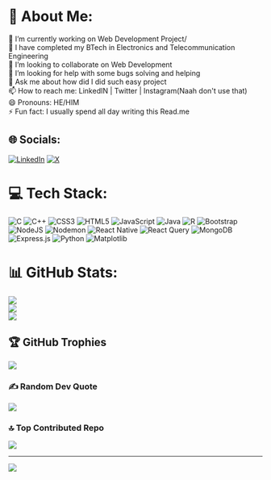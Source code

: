 # 💫 About Me:
🔭 I’m currently working on Web Development Project/<br>🌱 I have completed my BTech in Electronics and Telecommunication Engineering<br>👯 I’m looking to collaborate on Web Development<br>🤔 I’m looking for help with some bugs solving and helping<br>💬 Ask me about how did I did such easy project<br>📫 How to reach me: LinkedIN | Twitter | Instagram(Naah don't use that)<br>😄 Pronouns: HE/HIM<br>⚡ Fun fact: I usually spend all day writing this Read.me


## 🌐 Socials:
[![LinkedIn](https://img.shields.io/badge/LinkedIn-%230077B5.svg?logo=linkedin&logoColor=white)](https://linkedin.com/in/https://linkedin.com/in/mayurvetal16/) [![X](https://img.shields.io/badge/X-black.svg?logo=X&logoColor=white)](https://x.com/https://x.com/vetal_mayur_16) 

# 💻 Tech Stack:
![C](https://img.shields.io/badge/c-%2300599C.svg?style=flat&logo=c&logoColor=white) ![C++](https://img.shields.io/badge/c++-%2300599C.svg?style=flat&logo=c%2B%2B&logoColor=white) ![CSS3](https://img.shields.io/badge/css3-%231572B6.svg?style=flat&logo=css3&logoColor=white) ![HTML5](https://img.shields.io/badge/html5-%23E34F26.svg?style=flat&logo=html5&logoColor=white) ![JavaScript](https://img.shields.io/badge/javascript-%23323330.svg?style=flat&logo=javascript&logoColor=%23F7DF1E) ![Java](https://img.shields.io/badge/java-%23ED8B00.svg?style=flat&logo=openjdk&logoColor=white) ![R](https://img.shields.io/badge/r-%23276DC3.svg?style=flat&logo=r&logoColor=white) ![Bootstrap](https://img.shields.io/badge/bootstrap-%238511FA.svg?style=flat&logo=bootstrap&logoColor=white) ![NodeJS](https://img.shields.io/badge/node.js-6DA55F?style=flat&logo=node.js&logoColor=white) ![Nodemon](https://img.shields.io/badge/NODEMON-%23323330.svg?style=flat&logo=nodemon&logoColor=%BBDEAD) ![React Native](https://img.shields.io/badge/react_native-%2320232a.svg?style=flat&logo=react&logoColor=%2361DAFB) ![React Query](https://img.shields.io/badge/-React%20Query-FF4154?style=flat&logo=react%20query&logoColor=white) ![MongoDB](https://img.shields.io/badge/MongoDB-%234ea94b.svg?style=flat&logo=mongodb&logoColor=white) ![Express.js](https://img.shields.io/badge/express.js-%23404d59.svg?style=flat&logo=express&logoColor=%2361DAFB) ![Python](https://img.shields.io/badge/python-3670A0?style=flat&logo=python&logoColor=ffdd54) ![Matplotlib](https://img.shields.io/badge/Matplotlib-%23ffffff.svg?style=flat&logo=Matplotlib&logoColor=black) 
# 📊 GitHub Stats:
![](https://github-readme-stats.vercel.app/api?username=MayurRV&theme=vision-friendly-dark&hide_border=false&include_all_commits=true&count_private=true)<br/>
![](https://github-readme-streak-stats.herokuapp.com/?user=MayurRV&theme=vision-friendly-dark&hide_border=false)<br/>
![](https://github-readme-stats.vercel.app/api/top-langs/?username=MayurRV&theme=vision-friendly-dark&hide_border=false&include_all_commits=true&count_private=true&layout=compact)

## 🏆 GitHub Trophies
![](https://github-profile-trophy.vercel.app/?username=MayurRV&theme=gruvbox&no-frame=false&no-bg=false&margin-w=4)

### ✍️ Random Dev Quote
![](https://quotes-github-readme.vercel.app/api?type=horizontal&theme=radical)

### 🔝 Top Contributed Repo
![](https://github-contributor-stats.vercel.app/api?username=MayurRV&limit=5&theme=radical&combine_all_yearly_contributions=true)

---
[![](https://visitcount.itsvg.in/api?id=MayurRV&icon=10&color=11)](https://visitcount.itsvg.in)

<!-- Proudly created with GPRM ( https://gprm.itsvg.in ) -->
